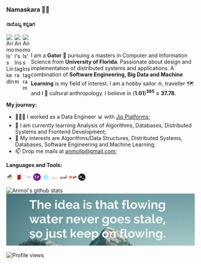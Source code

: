 ### Namaskara 🙏🏼
#### ನಾನೊಬ್ಬ ಕನ್ನಡಿಗ

<a href="https://www.linkedin.com/in/anmol-patil/">
  <img align="left" alt="Anmols's LinkedIn" width="22px" src="https://cdn.jsdelivr.net/npm/simple-icons@v3/icons/linkedin.svg" />
</a>
<a href="https://www.instagram.com/anmollp/">
  <img align="left" alt="Anmol's Instagram" width="22px" src="https://cdn.jsdelivr.net/npm/simple-icons@v3/icons/instagram.svg" />
</a>
<a href="https://www.facebook.com/anmollp/">
  <img align="left" alt="Anmols's Instagram" width="22px" src="https://cdn.jsdelivr.net/npm/simple-icons@v3/icons/facebook.svg" />
</a>

<br />
<br />

I am a **Gator** 🐊 pursuing a masters in Computer and Information Science from **University of Florida**. Passionate about design and implementation of distributed systems and applications. A combination of **Software Engineering, Big Data and Machine Learning** is my field of interest. I am a hobby sailor ⛵️, traveller 🗺 and I 🧡 cultural anthropology. I believe in (**1.01**)<sup>**365**</sup> **= 37.78**. 

**My journey:**

- 👨🏽‍💻 I worked as a Data Engineer 📊 with [Jio Platforms](https://www.jio.com/);
- 🌱 I am currently learning Analysis of Algorithms, Databases, Distributed Systems and Frontend Development;
- 🤔 My interests are Algorithms/Data Structures, Distributed Systems, Databases, Software Engineering and Machine Learning;
- 📫 Drop me mails at anmollp@gmail.com;

**Languages and Tools:**  

<code><img height="20" src="https://raw.githubusercontent.com/github/explore/80688e429a7d4ef2fca1e82350fe8e3517d3494d/topics/python/python.png"></code>
<code><img height="20" src="https://raw.githubusercontent.com/github/explore/80688e429a7d4ef2fca1e82350fe8e3517d3494d/topics/scala/scala.png"></code>
<code><img height="20" src="https://raw.githubusercontent.com/github/explore/80688e429a7d4ef2fca1e82350fe8e3517d3494d/topics/java/java.png"></code>
<code><img height="20" src="https://raw.githubusercontent.com/github/explore/80688e429a7d4ef2fca1e82350fe8e3517d3494d/topics/fsharp/fsharp.png"></code>
<code><img height="20" src="https://raw.githubusercontent.com/github/explore/80688e429a7d4ef2fca1e82350fe8e3517d3494d/topics/react/react.png"></code>
<code><img height="20" src="https://raw.githubusercontent.com/github/explore/80688e429a7d4ef2fca1e82350fe8e3517d3494d/topics/mysql/mysql.png"></code>
<code><img height="20" src="https://raw.githubusercontent.com/github/explore/80688e429a7d4ef2fca1e82350fe8e3517d3494d/topics/spark/spark.png"></code>
<code><img height="20" src="https://raw.githubusercontent.com/github/explore/80688e429a7d4ef2fca1e82350fe8e3517d3494d/topics/git/git.png"></code>
<code><img height="20" src="https://raw.githubusercontent.com/github/explore/80688e429a7d4ef2fca1e82350fe8e3517d3494d/topics/terminal/terminal.png"></code>

![Anmol's github stats](https://github-readme-stats.vercel.app/api?username=anmollp&show_icons=true&hide_border=true) \
![Flow](flow.jpeg)
<p align="left">  <img src="https://gpvc.arturio.dev/meanmachin3" alt="Profile views" /> </p>
